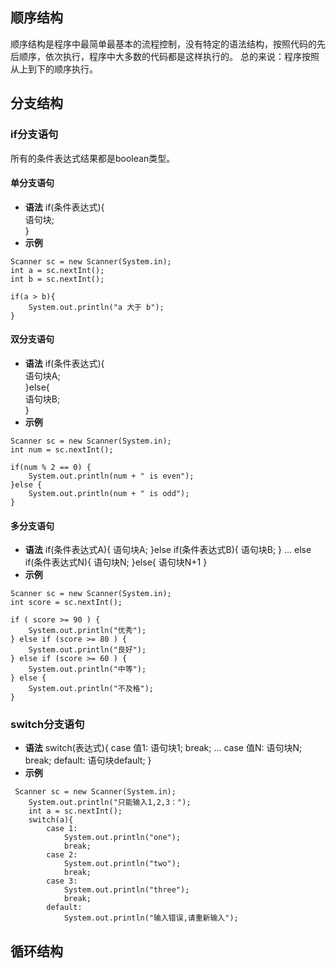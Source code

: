## 顺序结构
顺序结构是程序中最简单最基本的流程控制，没有特定的语法结构，按照代码的先后顺序，依次执行，程序中大多数的代码都是这样执行的。
总的来说：程序按照从上到下的顺序执行。
## 分支结构
### if分支语句
所有的条件表达式结果都是boolean类型。
#### 单分支语句
- **语法**
	if(条件表达式){  
		语句块;  
	}
- **示例**
```
Scanner sc = new Scanner(System.in);  
int a = sc.nextInt();
int b = sc.nextInt();

if(a > b){	
	System.out.println("a 大于 b");
}
```

#### 双分支语句
- **语法** 
	if(条件表达式){  
		语句块A;  
	}else{  
		语句块B;  
	}
- **示例**
```
Scanner sc = new Scanner(System.in);  
int num = sc.nextInt();  

if(num % 2 == 0) {  
    System.out.println(num + " is even");  
}else {  
    System.out.println(num + " is odd");  
}
```

#### 多分支语句
- **语法** 
	if(条件表达式A){
		语句块A;
	}else if(条件表达式B){
		语句块B;
	}
	…
	else if(条件表达式N){
		语句块N;
	}else{
		语句块N+1
	}
- **示例**
```
Scanner sc = new Scanner(System.in);  
int score = sc.nextInt();  
 
if ( score >= 90 ) {    
    System.out.println("优秀");
} else if (score >= 80 ) {    
    System.out.println("良好");
} else if (score >= 60 ) {    
    System.out.println("中等");
} else {    
    System.out.println("不及格");
}
```
### switch分支语句
- **语法** 
	switch(表达式){
		case 值1:
			语句块1;
			break;
		...
		case 值N:
			语句块N;
			break;
		default: 
			语句块default;
    }        
- **示例**
```
 Scanner sc = new Scanner(System.in);
	System.out.println("只能输入1,2,3：");
	int a = sc.nextInt();
	switch(a){
		case 1:
			System.out.println("one");
			break;
		case 2:
			System.out.println("two");
			break;
		case 3:
			System.out.println("three");
			break;
		default:
			System.out.println("输入错误,请重新输入");
```
## 循环结构